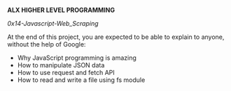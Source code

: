 __ALX HIGHER LEVEL PROGRAMMING__

*0x14-Javascript-Web_Scraping*

At the end of this project, you are expected to be able to explain to anyone, without the help of Google:

* Why JavaScript programming is amazing
* How to manipulate JSON data
* How to use request and fetch API
* How to read and write a file using fs module
